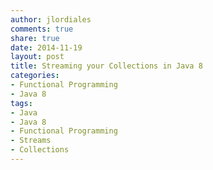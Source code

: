 ```yaml
---
author: jlordiales
comments: true
share: true
date: 2014-11-19
layout: post
title: Streaming your Collections in Java 8
categories:
- Functional Programming
- Java 8
tags:
- Java
- Java 8
- Functional Programming
- Streams
- Collections
---
```


